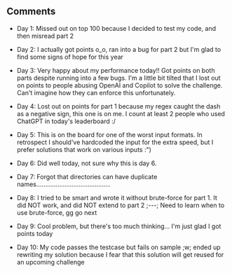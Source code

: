 ## Comments

- Day 1: Missed out on top 100 because I decided to test my code, and then misread part 2

- Day 2: I actually got points o_o, ran into a bug for part 2 but I'm glad to find some signs of hope for this year

- Day 3: Very happy about my performance today!! Got points on both parts despite running into a few bugs. I'm a little bit tilted that I lost out on points to people abusing OpenAI and Copilot to solve the challenge. Can't imagine how they can enforce this unfortunately.

- Day 4: Lost out on points for part 1 because my regex caught the dash as a negative sign, this one is on me. I count at least 2 people who used ChatGPT in today's leaderboard :/

- Day 5: This is on the board for one of the worst input formats. In retrospect I should've hardcoded the input for the extra speed, but I prefer solutions that work on various inputs :")

- Day 6: Did well today, not sure why this is day 6. 

- Day 7: Forgot that directories can have duplicate names..........................................

- Day 8: I tried to be smart and wrote it without brute-force for part 1. It did NOT work, and did NOT extend to part 2 ;---; Need to learn when to use brute-force, gg go next 

- Day 9: Cool problem, but there's too much thinking... I'm just glad I got points today

- Day 10: My code passes the testcase but fails on sample ;w; ended up rewriting my solution because I fear that this solution will get reused for an upcoming challenge 